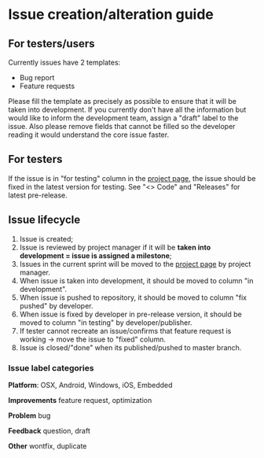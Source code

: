 # Issue creation/alteration guide

## For testers/users
Currently issues have 2 templates:
* Bug report
* Feature requests

Please fill the template as precisely as possible to ensure that it will be taken into development. If you currently don't have all the information but would like to inform the development team, assign a "draft" label to the issue. Also please remove fields that cannot be filled so the developer reading it would understand the core issue faster.

## For testers
If the issue is in "for testing" column in the [project page](https://github.com/digitalsputnik/DS-Voyager-controller/projects/4), the issue should be fixed in the latest version for testing. See "<> Code" and "Releases" for latest pre-release.

## Issue lifecycle
1. Issue is created;
2. Issue is reviewed by project manager if it will be **taken into development = issue is assigned a milestone**;
3. Issues in the current sprint will be moved to the [project page](https://github.com/digitalsputnik/DS-Voyager-controller/projects/4) by project manager.
4. When issue is taken into development, it should be moved to column "in development".
5. When issue is pushed to repository, it should be moved to column "fix pushed" by developer.
6. When issue is fixed by developer in pre-release version, it should be moved to column "in testing" by developer/publisher.
7. If tester cannot recreate an issue/confirms that feature request is working -> move the issue to "fixed" column.
8. Issue is closed/"done" when its published/pushed to master branch.

### Issue label categories
**Platform**: OSX, Android, Windows, iOS, Embedded

**Improvements** feature request, optimization

**Problem** bug

**Feedback** question, draft

**Other** wontfix, duplicate
